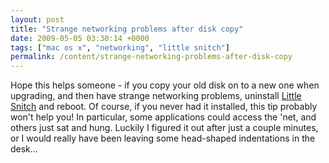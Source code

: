 ```yaml
---
layout: post
title: "Strange networking problems after disk copy"
date: 2009-05-05 03:30:14 +0000
tags: ["mac os x", "networking", "little snitch"]
permalink: /content/strange-networking-problems-after-disk-copy
---
```




Hope this helps someone - if you copy your old disk on to a new one when
upgrading, and then have strange networking problems, uninstall [Little
Snitch](http://www.obdev.at/products/littlesnitch/index.html) and
reboot. Of course, if you never had it installed, this tip probably
won\'t help you! In particular, some applications could access the
\'net, and others just sat and hung. Luckily I figured it out after just
a couple minutes, or I would really have been leaving some head-shaped
indentations in the desk\...




